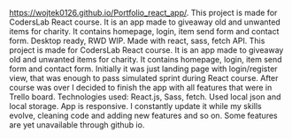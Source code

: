 https://wojtek0126.github.io/Portfolio_react_app/. This project is made for CodersLab React course. It is an app made to giveaway old and unwanted items for charity. It contains homepage, login, item send form and contact form. Desktop ready, RWD WIP. Made with react, sass, fetch API. This project is made for CodersLab React course. It is an app made to giveaway old and unwanted items for charity. It contains homepage, login, item send form and contact form. Initially it was just landing page with login/register view, that was enough to pass simulated sprint during React course. After course was over I decided to finish the app with all features that were in Trello board. Technologies used: React.js, Sass, fetch. Used local json and local storage. App is responsive. I constantly update it while my skills evolve, cleaning code and adding new features and so on. Some features are yet unavailable through github io.
